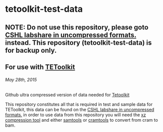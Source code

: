 # tetoolkit-test-data
## NOTE: Do not use this repository, please goto [CSHL labshare in uncompressed formats.](http://labshare.cshl.edu/shares/mhammelllab/www-data/TEToolkit/) instead. This repository (tetoolkit-test-data) is for backup only.
## For use with [TEToolkit](https://github.com/mhammell-laboratory/tetoolkit)
###### May 28th, 2015 
Github ultra compressed version of data needed for [Tetoolkit](http://hammelllab.labsites.cshl.edu/software/#TEToolkit)

This repository constitutes all that is required in test and sample data for TEToolkit, this data can be found on the [CSHL labshare in uncompressed formats.](http://labshare.cshl.edu/shares/mhammelllab/www-data/TEToolkit/) in order to use data from this repository you will need the [xz compression tool](http://tukaani.org/xz/) and either [samtools](http://samtools.sourceforge.net/) or [cramtools](https://www.ebi.ac.uk/ena/software/cram-toolkit) to convert from cram to bam. 


